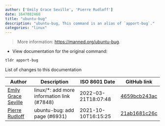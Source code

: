 ```yaml
---
author: ['Emily Grace Seville', 'Pierre Rudloff']
date: 1647882468
title: "ubuntu-bug"
description: "ubuntu-bug, This command is an alias of `apport-bug`."
categories: "linux"
---
```

> More information: <https://manned.org/ubuntu-bug>.

- View documentation for the original command:

```bash
tldr apport-bug
```
List of changes to this documentation


Author | Description | ISO 8601 Date | GitHub link
------|-----|-----|-----
[Emily Grace Seville](mailto:emilyseville7cf@gmail.com) | linux/*: add more information link (#7848) | 2022-03-21T18:07:48 | [4659bcb243ac](https://github.com/tldr-pages/tldr/commit/4659bcb243ac572c9e0c95117097801f1e62bda4)
[Pierre Rudloff](mailto:contact@rudloff.pro) | ubuntu-bug: add page (#6931) | 2021-10-10T16:15:25 | [21ab1681c26c](https://github.com/tldr-pages/tldr/commit/21ab1681c26c1a26cc69802253a02fafd5c2a839)

